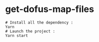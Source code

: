 # get-dofus-map-files

```shell
# Install all the dependency :
Yarn
# Launch the project :
Yarn start
```

